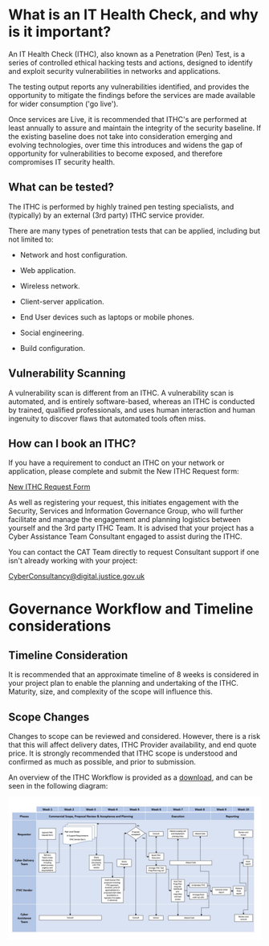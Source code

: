 # What is an IT Health Check, and why is it important?

An IT Health Check \(ITHC\), also known as a Penetration \(Pen\) Test, is a series of controlled ethical hacking tests and actions, designed to identify and exploit security vulnerabilities in networks and applications.

The testing output reports any vulnerabilities identified, and provides the opportunity to mitigate the findings before the services are made available for wider consumption \('go live'\).

Once services are Live, it is recommended that ITHC's are performed at least annually to assure and maintain the integrity of the security baseline. If the existing baseline does not take into consideration emerging and evolving technologies, over time this introduces and widens the gap of opportunity for vulnerabilities to become exposed, and therefore compromises IT security health.

## What can be tested?

The ITHC is performed by highly trained pen testing specialists, and \(typically\) by an external \(3rd party\) ITHC service provider.

There are many types of penetration tests that can be applied, including but not limited to:

-   Network and host configuration.

-   Web application.

-   Wireless network.

-   Client-server application.

-   End User devices such as laptops or mobile phones.

-   Social engineering.

-   Build configuration.


## Vulnerability Scanning

A vulnerability scan is different from an ITHC. A vulnerability scan is automated, and is entirely software-based, whereas an ITHC is conducted by trained, qualified professionals, and uses human interaction and human ingenuity to discover flaws that automated tools often miss.

## How can I book an ITHC?

If you have a requirement to conduct an ITHC on your network or application, please complete and submit the New ITHC Request form:

[New ITHC Request Form](https://forms.office.com/Pages/ResponsePage.aspx?id=KEeHxuZx_kGp4S6MNndq2DJZ0qLuxaVBtuHXfXAIqUZUNDZTMTZJVjJZUkhLUFFLSEdOQ0lWOEUyWCQlQCN0PWcu)

As well as registering your request, this initiates engagement with the Security, Services and Information Governance Group, who will further facilitate and manage the engagement and planning logistics between yourself and the 3rd party ITHC Team. It is advised that your project has a Cyber Assistance Team Consultant engaged to assist during the ITHC.

You can contact the CAT Team directly to request Consultant support if one isn't already working with your project:

[CyberConsultancy@digital.justice.gov.uk](mailto:CyberConsultancy@digital.justice.gov.uk)

# Governance Workflow and Timeline considerations

## Timeline Consideration

It is recommended that an approximate timeline of 8 weeks is considered in your project plan to enable the planning and undertaking of the ITHC. Maturity, size, and complexity of the scope will influence this.

## Scope Changes

Changes to scope can be reviewed and considered. However, there is a risk that this will affect delivery dates, ITHC Provider availability, and end quote price. It is strongly recommended that ITHC scope is understood and confirmed as much as possible, and prior to submission.

An overview of the ITHC Workflow is provided as a [download](../downloads/ITHC%20workflow%20process.pptx), and can be seen in the following diagram:

![IT Health Check Process workflow](images/workflow.jpg)

